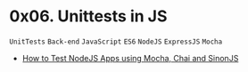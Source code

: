 #  0x06. Unittests in JS
``UnitTests`` ``Back-end`` ``JavaScript`` ``ES6`` ``NodeJS`` ``ExpressJS`` ``Mocha``

- [How to Test NodeJS Apps using Mocha, Chai and SinonJS](https://www.digitalocean.com/community/tutorials/how-to-test-nodejs-apps-using-mocha-chai-and-sinonjs)
